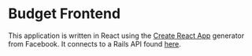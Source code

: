 # Budget Frontend

This application is written in React using the [Create React App](https://github.com/facebook/create-react-app) generator from Facebook. It connects to a Rails API found [here](https://www.github.com/jyoung217/budget-backend).